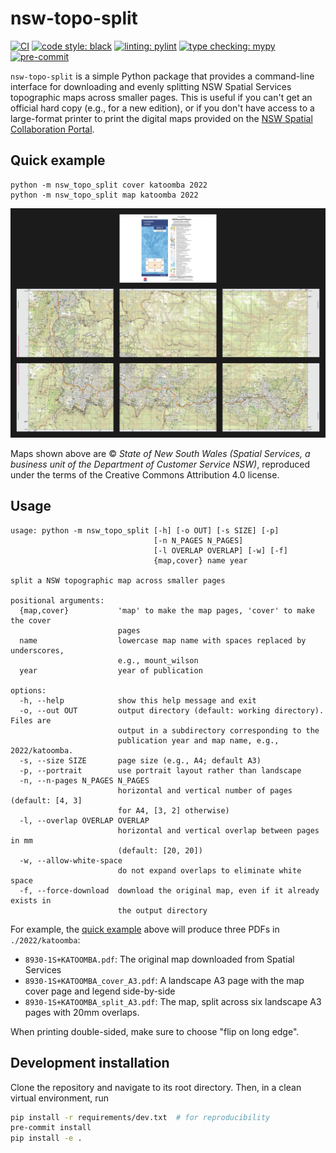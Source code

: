# nsw-topo-split

[![CI](https://img.shields.io/github/actions/workflow/status/tschanzer/nsw-topo-split/ci.yaml?label=CI&logo=github&style=flat-square)](https://github.com/tschanzer/nsw-topo-split/actions/workflows/ci.yaml)
[![code style: black](https://img.shields.io/badge/code%20style-black-000000.svg?style=flat-square)](https://github.com/psf/black)
[![linting: pylint](https://img.shields.io/badge/linting-pylint-blue?style=flat-square)](https://github.com/pylint-dev/pylint)
[![type checking: mypy](https://img.shields.io/badge/type%20checking-mypy-blue?style=flat-square)](https://mypy-lang.org/)
[![pre-commit](https://img.shields.io/badge/pre--commit-enabled-blue?logo=pre-commit&style=flat-square)](https://github.com/pre-commit/pre-commit)

`nsw-topo-split` is a simple Python package that provides a command-line
interface for downloading and evenly splitting NSW Spatial Services topographic
maps across smaller pages. This is useful if you can't get an official hard copy
(e.g., for a new edition), or if you don't have access to a large-format printer
to print the digital maps provided on the [NSW Spatial Collaboration
Portal](https://portal.spatial.nsw.gov.au/portal/apps/webappviewer/index.html?id=06e3c2e0de1e4efda863854048c613c6).

## Quick example
```
python -m nsw_topo_split cover katoomba 2022
python -m nsw_topo_split map katoomba 2022
```
![example](example/example.png)

Maps shown above are © *State of New South Wales (Spatial Services, a business
unit of the Department of Customer Service NSW)*,  reproduced under the terms of
the Creative Commons Attribution 4.0 license.

## Usage
```
usage: python -m nsw_topo_split [-h] [-o OUT] [-s SIZE] [-p]
                                [-n N_PAGES N_PAGES]
                                [-l OVERLAP OVERLAP] [-w] [-f]
                                {map,cover} name year

split a NSW topographic map across smaller pages

positional arguments:
  {map,cover}           'map' to make the map pages, 'cover' to make the cover
                        pages
  name                  lowercase map name with spaces replaced by underscores,
                        e.g., mount_wilson
  year                  year of publication

options:
  -h, --help            show this help message and exit
  -o, --out OUT         output directory (default: working directory). Files are
                        output in a subdirectory corresponding to the
                        publication year and map name, e.g., 2022/katoomba.
  -s, --size SIZE       page size (e.g., A4; default A3)
  -p, --portrait        use portrait layout rather than landscape
  -n, --n-pages N_PAGES N_PAGES
                        horizontal and vertical number of pages (default: [4, 3]
                        for A4, [3, 2] otherwise)
  -l, --overlap OVERLAP OVERLAP
                        horizontal and vertical overlap between pages in mm
                        (default: [20, 20])
  -w, --allow-white-space
                        do not expand overlaps to eliminate white space
  -f, --force-download  download the original map, even if it already exists in
                        the output directory
```

For example, the [quick example](#quick-example) above will produce three PDFs
in `./2022/katoomba`:
- `8930-1S+KATOOMBA.pdf`: The original map downloaded from Spatial Services
- `8930-1S+KATOOMBA_cover_A3.pdf`: A landscape A3 page with the map cover page
    and legend side-by-side
- `8930-1S+KATOOMBA_split_A3.pdf`: The map, split across six landscape A3 pages
  with 20mm overlaps.

When printing double-sided, make sure to choose "flip on long edge".

## Development installation
Clone the repository and navigate to its root directory. Then, in a clean
virtual environment, run
```bash
pip install -r requirements/dev.txt  # for reproducibility
pre-commit install
pip install -e .
```
